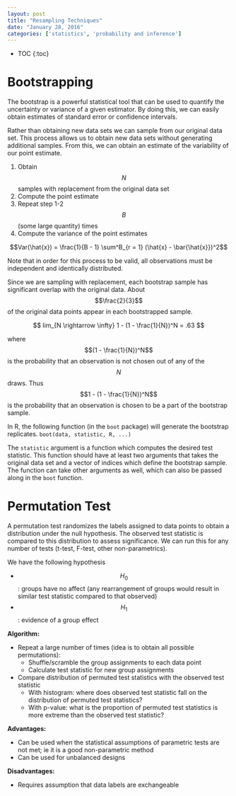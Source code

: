 ```yaml
---
layout: post
title: "Resampling Techniques"
date: "January 28, 2016"
categories: ['statistics', 'probability and inference']
---
```


* TOC
{:toc}



# Bootstrapping
The bootstrap is a powerful statistical tool that can be used to quantify the uncertainty or variance of a given estimator. By doing this, we can easily obtain estimates of standard error or confidence intervals.

Rather than obtaining new data sets we can sample from our original data set. This process allows us to obtain new data sets without generating additional samples. From this, we can obtain an estimate of the variability of our point estimate. 

1. Obtain $$N$$ samples with replacement from the original data set
2. Compute the point estimate
3. Repeat step 1-2 $$B$$ (some large quantity) times
4. Compute the variance of the point estimates 

$$Var(\hat{x}) = \frac{1}{B - 1} \sum^B_{r = 1} (\hat{x} - \bar{\hat{x}})^2$$

Note that in order for this process to be valid, all observations must be independent and identically distributed. 

Since we are sampling with replacement, each bootstrap sample has significant overlap with the original data. About $$\frac{2}{3}$$ of the original data points appear in each bootstrapped sample. 

$$ lim_{N \rightarrow \infty} 1 - (1 - \frac{1}{N})^N = .63 $$

where $$(1 - \frac{1}{N})^N$$ is the probability that an observation is not chosen out of any of the $$N$$ draws. Thus $$1 - (1 - \frac{1}{N})^N$$ is the probability that an observation is chosen to be a part of the bootstrap sample. 

In R, the following function (in the `boot` package) will generate the bootstrap replicates. 
`boot(data, statistic, R, ...)`

The `statistic` argument is a function which computes the desired test statistic. This function should have at least two arguments that takes the original data set and a vector of indices which define the bootstrap sample. The function can take other arguments as well, which can also be passed along in the `boot` function. 

# Permutation Test
A permutation test randomizes the labels assigned to data points to obtain a distribution under the null hypothesis. The observed test statistic is compared to this distribution to assess significance. We can run this for any number of tests (t-test, F-test, other non-parametrics). 

We have the following hypothesis

* $$H_0$$: groups have no affect (any rearrangement of groups would result in similar test statistic compared to that observed)
* $$H_1$$: evidence of a group effect 

**Algorithm:**

* Repeat a large number of times (idea is to obtain all possible permutations):
  * Shuffle/scramble the group assignments to each data point
  * Calculate test statistic for new group assignments
* Compare distribution of permuted test statistics with the observed test statistic
  * With histogram: where does observed test statistic fall on the distribution of permuted test statistics?
  * With p-value: what is the proportion of permuted test statistics is more extreme than the observed test statistic?

**Advantages:**

* Can be used when the statistical assumptions of parametric tests are not met; ie it is a good non-parametric method
* Can be used for unbalanced designs

**Disadvantages:**

* Requires assumption that data labels are exchangeable
